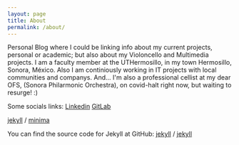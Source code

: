 ```yaml
---
layout: page
title: About
permalink: /about/
---
```


Personal Blog where I could be linking info about my current projects, personal or academic; but also about my Violoncello and Multimedia projects.
I am a faculty member at the UTHermosillo, in my town Hermosillo, Sonora, México.
Also I am continiously working in IT projects with local communities and companys.
And... I'm also a professional cellist at my dear OFS, (Sonora Philarmonic Orchestra), on covid-halt right now, but waiting to resurge! :)

Some socials links:
[Linkedin](https://www.linkedin.com/in/jose-alonso-lopez-romo-b426342/)
[GitLab](https://gitlab.com/alonsolopez)

[jekyll][jekyll-organization] /
[minima](https://github.com/jekyll/minima)

You can find the source code for Jekyll at GitHub:
[jekyll][jekyll-organization] /
[jekyll](https://github.com/jekyll/jekyll)

[jekyll-organization]: https://github.com/jekyll
